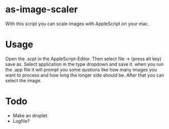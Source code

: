 # as-image-scaler
With this script you can scale images with AppleScript on your mac.

# Usage

Open the .scpt in the AppleScript-Editor. Then select file -> (press alt key) save as.
Select application in the type dropdown and save it. when you run the .app file it will prompt you some qustions like how many images you want to process and how long the longer side should be. After that you can select the image.

# Todo
- Make an droplet.
- Logfile? 
